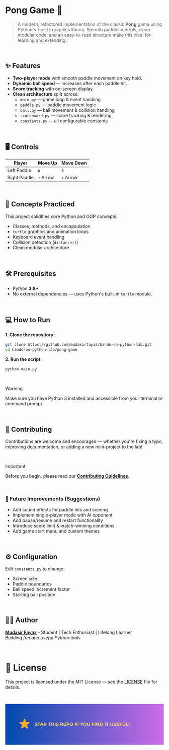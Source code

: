 # Pong Game 🏓

> A modern, refactored implementation of the classic **Pong** game using Python's `turtle` graphics library. Smooth paddle controls, clean modular code, and an easy-to-read structure make this ideal for learning and extending.

<br/>

## ✨ Features

- **Two-player mode** with smooth paddle movement on key hold.
- **Dynamic ball speed** — increases after each paddle hit.
- **Score tracking** with on-screen display.
- **Clean architecture** split across:
  - `main.py` — game loop & event handling
  - `paddle.py` — paddle movement logic
  - `ball.py` — ball movement & collision handling
  - `scoreboard.py` — score tracking & rendering
  - `constants.py` — all configurable constants

<br/>

## 🖥 Controls

| Player       | Move Up   | Move Down |
| ------------ | --------- | --------- |
| Left Paddle  | `W`       | `S`       |
| Right Paddle | `↑` Arrow | `↓` Arrow |

<br/>

## 🧠 Concepts Practiced

This project solidifies core Python and OOP concepts:

- Classes, methods, and encapsulation
- `turtle` graphics and animation loops
- Keyboard event handling
- Collision detection (`distance()`)
- Clean modular architecture

<br/>

## 🛠️ Prerequisites

- Python **3.8+**
- No external dependencies — uses Python's built-in `turtle` module.

<br/>

## 💻 How to Run

**1. Clone the repository:**

```bash
git clone https://github.com/mudasirfayaz/hands-on-python-lab.git
cd hands-on-python-lab/pong-game
```

**2. Run the script:**

```bash
python main.py
```

<br/>

> [!WARNING]
> Make sure you have Python 3 installed and accessible from your terminal or command prompt.

<br/>

## 🤝 Contributing

Contributions are welcome and encouraged — whether you're fixing a typo, improving documentation, or adding a new mini-project to the lab!

<br/>

> [!IMPORTANT]
> Before you begin, please read our [**Contributing Guidelines**](/CONTRIBUTING.md).

<br/>

### 🧪 Future Improvements (Suggestions)

- Add sound effects for paddle hits and scoring
- Implement single-player mode with AI opponent
- Add pause/resume and restart functionality
- Introduce score limit & match-winning conditions
- Add game start menu and custom themes

<br/>

## ⚙ Configuration

Edit `constants.py` to change:

- Screen size
- Paddle boundaries
- Ball speed increment factor
- Starting ball position

<br/>

## 🧑‍💻 Author

**[Mudasir Fayaz](https://github.com/mudasirfayaz/)** - Student | Tech Enthusiast | Lifelong Learner<br/>
_Building fun and useful Python tools_

<br/>

# 📜 License

This project is licensed under the MIT License — see the [LICENSE](./LICENSE) file for details.

<br/>

![Star](/assets/docs/star.png)

